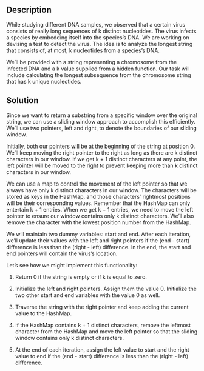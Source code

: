 ## Description

While studying different DNA samples, we observed that a certain virus consists of really long sequences of k distinct nucleotides. The virus infects a species by embedding itself into the species’s DNA. We are working on devising a test to detect the virus. The idea is to analyze the longest string that consists of, at most, k nucleotides from a species’s DNA.

We’ll be provided with a string representing a chromosome from the infected DNA and a k value supplied from a hidden function. Our task will include calculating the longest subsequence from the chromosome string that has k unique nucleotides.

## Solution

Since we want to return a substring from a specific window over the original string, we can use a sliding window approach to accomplish this efficiently. We’ll use two pointers, left and right, to denote the boundaries of our sliding window.

Initially, both our pointers will be at the beginning of the string at position 0. We’ll keep moving the right pointer to the right as long as there are k distinct characters in our window. If we get k + 1 distinct characters at any point, the left pointer will be moved to the right to prevent keeping more than k distinct characters in our window.

We can use a map to control the movement of the left pointer so that we always have only k distinct characters in our window. The characters will be stored as keys in the HashMap, and those characters’ rightmost positions will be their corresponding values. Remember that the HashMap can only entertain k + 1 entries. When we get k + 1 entries, we need to move the left pointer to ensure our window contains only k distinct characters. We’ll also remove the character with the lowest position number from the HashMap.

We will maintain two dummy variables: start and end. After each iteration, we’ll update their values with the left and right pointers if the (end - start) difference is less than the (right - left) difference. In the end, the start and end pointers will contain the virus’s location.

Let’s see how we might implement this functionality:

1. Return 0 if the string is empty or if k is equal to zero.

2. Initialize the left and right pointers. Assign them the value 0. Initialize the two other start and end variables with the value 0 as well.

3. Traverse the string with the right pointer and keep adding the current value to the HashMap.

4. If the HashMap contains k + 1 distinct characters, remove the leftmost character from the HashMap and move the left pointer so that the sliding window contains only k distinct characters.

5. At the end of each iteration, assign the left value to start and the right value to end if the (end - start) difference is less than the (right - left) difference.



